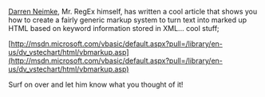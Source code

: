 [Darren Neimke](http://weblogs.asp.net/DNeimke), Mr. RegEx himself, has written a cool article that shows you how to create a fairly generic markup system to turn text into marked up HTML based on keyword information stored in XML... cool stuff;

[http://msdn.microsoft.com/vbasic/default.aspx?pull=/library/en-us/dv_vstechart/html/vbmarkup.asp](http://msdn.microsoft.com/vbasic/default.aspx?pull=/library/en-us/dv_vstechart/html/vbmarkup.asp)

Surf on over and let him know what you thought of it!